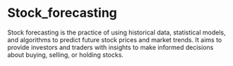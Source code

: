 # Stock_forecasting
Stock forecasting is the practice of using historical data, statistical models, and algorithms to predict future stock prices and market trends. It aims to provide investors and traders with insights to make informed decisions about buying, selling, or holding stocks.
